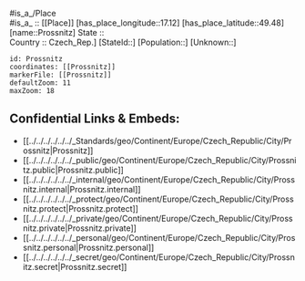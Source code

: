 ﻿---
location: [49.48,17.12] 
mapzoom: [7,12] 
mapmarker: city 
type: City
tags:
- geo/City


SpocWebEntityId: 33535
isDeleted: false
confidential: public

---
#is_a_/Place  
#is_a_ :: [[Place]] 
[has_place_longitude::17.12] 
[has_place_latitude::49.48] 
[name::Prossnitz] 
State ::  
Country :: Czech_Rep.] 
[StateId::] 
[Population::] 
[Unknown::] 


```leaflet
id: Prossnitz
coordinates: [[Prossnitz]] 
markerFile: [[Prossnitz]] 
defaultZoom: 11 
maxZoom: 18
```


## Confidential Links & Embeds: 
- [[../../../../../../_Standards/geo/Continent/Europe/Czech_Republic/City/Prossnitz|Prossnitz]] 
- [[../../../../../../_public/geo/Continent/Europe/Czech_Republic/City/Prossnitz.public|Prossnitz.public]] 
- [[../../../../../../_internal/geo/Continent/Europe/Czech_Republic/City/Prossnitz.internal|Prossnitz.internal]] 
- [[../../../../../../_protect/geo/Continent/Europe/Czech_Republic/City/Prossnitz.protect|Prossnitz.protect]] 
- [[../../../../../../_private/geo/Continent/Europe/Czech_Republic/City/Prossnitz.private|Prossnitz.private]] 
- [[../../../../../../_personal/geo/Continent/Europe/Czech_Republic/City/Prossnitz.personal|Prossnitz.personal]] 
- [[../../../../../../_secret/geo/Continent/Europe/Czech_Republic/City/Prossnitz.secret|Prossnitz.secret]] 

